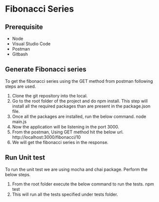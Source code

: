 # Fibonacci Series

## Prerequisite

* Node
* Visual Studio Code
* Postman
* Gitbash

## Generate Fibonacci series

To get the fibonacci series using the GET method from postman following steps are used.

1. Clone the git repository into the local.
2. Go to the root folder of the project and do npm install. This step will install all the required packages than are present in the package.json file.
3. Once all the packages are installed, run the below command.
    node main.js
4. Now the application will be listening in the port 3000.
5. From the postman, Using GET method hit the below url.
    http://localhost:3000/fibonacci/10
6. We will get the fibonacci series in the response.

## Run Unit test

To run the unit test we are using mocha and chai package. Perform the below steps.

1. From the root folder execute the below command to run the tests.
    npm test
2. This will run all the tests specified under tests folder.